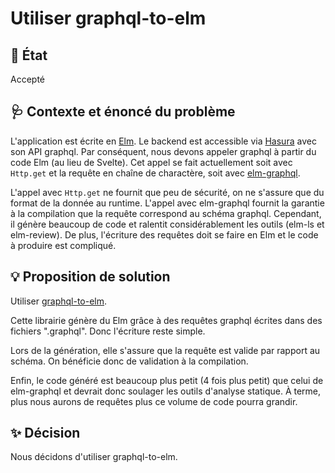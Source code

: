 # Utiliser graphql-to-elm

## :memo: État

Accepté

## :stethoscope: Contexte et énoncé du problème

L'application est écrite en [Elm](https://elm-lang.org). Le backend est accessible via [Hasura](https://hasura.io) avec son API graphql.
Par conséquent, nous devons appeler graphql à partir du code Elm (au lieu de Svelte).
Cet appel se fait actuellement soit avec `Http.get` et la requête en chaîne de charactère, soit avec [elm-graphql](https://github.com/dillonkearns/elm-graphql).

L'appel avec `Http.get` ne fournit que peu de sécurité, on ne s'assure que du format de la donnée au runtime.
L'appel avec elm-graphql fournit la garantie à la compilation que la requête correspond au schéma graphql.
Cependant, il génère beaucoup de code et ralentit considérablement les outils (elm-ls et elm-review).
De plus, l'écriture des requêtes doit se faire en Elm et le code à produire est compliqué.

## :bulb: Proposition de solution

Utiliser [graphql-to-elm](https://github.com/harmboschloo/graphql-to-elm).

Cette librairie génère du Elm grâce à des requêtes graphql écrites dans des fichiers ".graphql". Donc l'écriture reste simple.

Lors de la génération, elle s'assure que la requête est valide par rapport au schéma. On bénéficie donc de validation à la compilation.

Enfin, le code généré est beaucoup plus petit (4 fois plus petit) que celui de elm-graphql et devrait donc soulager les outils d'analyse statique.
À terme, plus nous aurons de requêtes plus ce volume de code pourra grandir.

## :sparkles: Décision

Nous décidons d'utiliser graphql-to-elm.
